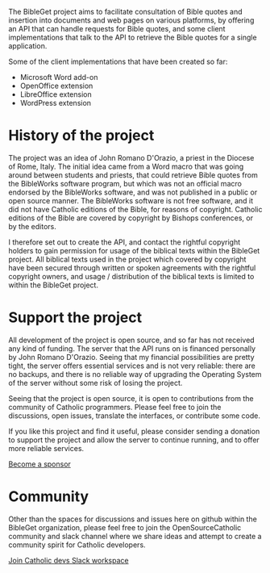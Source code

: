 The BibleGet project aims to facilitate consultation of Bible quotes and insertion into documents and web pages on various platforms,
by offering an API that can handle requests for Bible quotes,
and some client implementations that talk to the API to retrieve the Bible quotes for a single application.

Some of the client implementations that have been created so far:

* Microsoft Word add-on
* OpenOffice extension
* LibreOffice extension
* WordPress extension

# History of the project
The project was an idea of John Romano D'Orazio, a priest in the Diocese of Rome, Italy.
The initial idea came from a Word macro that was going around between students and priests,
that could retrieve Bible quotes from the BibleWorks software program,
but which was not an official macro endorsed by the BibleWorks software,
and was not published in a public or open source manner.
The BibleWorks software is not free software, and it did not have Catholic editions of the Bible,
for reasons of copyright.
Catholic editions of the Bible are covered by copyright by Bishops conferences, or by the editors.

I therefore set out to create the API, and contact the rightful copyright holders
to gain permission for usage of the biblical texts within the BibleGet project.
All biblical texts used in the project which covered by copyright have been secured
through written or spoken agreements with the rightful copyright owners,
and usage / distribution of the biblical texts is limited to within the BibleGet project.

# Support the project
All development of the project is open source, and so far has not received any kind of funding.
The server that the API runs on is financed personally by John Romano D'Orazio.
Seeing that my financial possibilities are pretty tight,
the server offers essential services and is not very reliable:
there are no backups, and there is no reliable way of upgrading the Operating System
of the server without some risk of losing the project.

Seeing that the project is open source, it is open to contributions from the community
of Catholic programmers. Please feel free to join the discussions,
open issues, translate the interfaces, or contribute some code.

If you like this project and find it useful, please consider sending a donation to support the project
and allow the server to continue running, and to offer more reliable services.

[Become a sponsor](https://github.com/sponsors/BibleGet-I-O)

# Community
Other than the spaces for discussions and issues here on github within the BibleGet organization,
please feel free to join the OpenSourceCatholic community and slack channel where we share ideas
and attempt to create a community spirit for Catholic developers.

[Join Catholic devs Slack workspace](https://join.slack.com/t/catholicdevs/shared_invite/zt-1tovdt4om-YNoPduN0rQub5zBsbucj2w)
